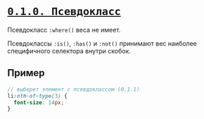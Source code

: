 # [`0.1.0. Псевдокласс`](../index.md)

Псевдокласс `:where()` веса не имеет.

Псевдоклассы `:is()`, `:has()` и `:not()` принимают вес наиболее специфичного селектора внутри скобок.

## Пример

```scss
// выберет элемент c псевдоклассом (0.1.1)
li:nth-of-type(3) {
  font-size: 14px;
}
```
